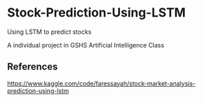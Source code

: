 # Stock-Prediction-Using-LSTM

Using LSTM to predict stocks

A individual project in GSHS Artificial Intelligence Class

## References
https://www.kaggle.com/code/faressayah/stock-market-analysis-prediction-using-lstm
